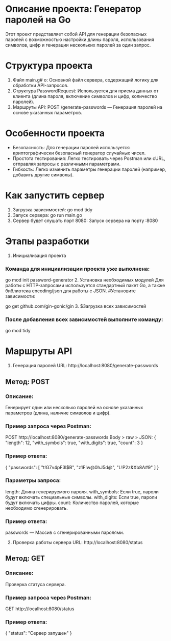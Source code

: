 # Описание проекта: Генератор паролей на Go
Этот проект представляет собой API для генерации безопасных паролей с возможностью настройки длины пароля, использования символов, цифр и генерации нескольких паролей за один запрос.

# Структура проекта
1. Файл main.g# o:
Основной файл сервера, содержащий логику для обработки API-запросов.
2. Структура PasswordRequest:
Используется для приема данных от клиента (длина пароля, включение символов и цифр, количество паролей).
3. Маршруты API:
POST /generate-passwords — Генерация паролей на основе указанных параметров.

# Особенности проекта
- Безопасность: Для генерации паролей используется криптографически безопасный генератор случайных чисел.
- Простота тестирования: Легко тестировать через Postman или cURL, отправляя запросы с различными параметрами.
- Гибкость: Легко изменить параметры генерации паролей (например, добавить другие символы).

# Как запустить сервер
1. Загрузка зависимостей:
go mod tidy
2. Запуск сервера:
go run main.go
3. Сервер будет слушать порт 8080:
Запуск сервера на порту :8080

# Этапы разработки
1. Инициализация проекта
### Команда для инициализации проекта уже выполнена:
go mod init password-generator
2. Установка необходимых модулей Для работы с HTTP-запросами используется стандартный пакет Go, а также библиотека encoding/json для работы с JSON.
#Установите зависимости:

go get github.com/gin-gonic/gin
3. $Загрузка всех зависимостей

### После добавления всех зависимостей выполните команду:
go mod tidy

# Маршруты API
1. Генерация паролей
URL: http://localhost:8080/generate-passwords
## Метод: POST
### Описание: 
Генерирует один или несколько паролей на основе указанных параметров (длина, наличие символов и цифр).
### Пример запроса через Postman:
POST http://localhost:8080/generate-passwords
Body > raw > JSON:
{
  "length": 12,
  "with_symbols": true,
  "with_digits": true,
  "count": 3
}
### Пример ответа:
{
  "passwords": [
    "t!G7v4pF3l$B",
    "z1F!w@0hJ5d@",
    "L!P2z&Xb8A#9"
  ]
}
### Параметры запроса:
length: Длина генерируемого пароля.
with_symbols: Если true, пароли будут включать специальные символы.
with_digits: Если true, пароли будут включать цифры.
count: Количество паролей, которые необходимо сгенерировать.
### Пример ответа:
passwords — Массив с сгенерированными паролями.

2. Проверка работы сервера
URL: http://localhost:8080/status
## Метод: GET
### Описание: 
Проверка статуса сервера.
### Пример запроса через Postman:
GET http://localhost:8080/status
### Пример ответа:
{
  "status": "Сервер запущен"
}
